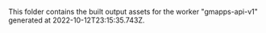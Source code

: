 This folder contains the built output assets for the worker "gmapps-api-v1" generated at 2022-10-12T23:15:35.743Z.